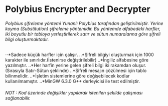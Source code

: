 # Polybius Encrypter and Decrypter

###### Polybius şifreleme yöntemi Yunanlı Polybius tarafından geliştirilmiştir. Yerine koyma (Substitution) şifreleme yöntemidir. Bu yöntemde alfabedeki harfler, iki boyutlu bir tabloya yerleştirilerek satır ve sütun numaralarına göre şifreli bilgi oluşturmaktadır.

⋅⋅*Sadece küçük harfler için çalışır.
..*Şifreli bilgiyi oluşturmak için 1000 karakter ile sınırlıdır.(İstenirse değiştirilebilir)
..*İngiliz alfabesine göre yazılmıştır.
..*Her harfin yerine gelen şifreli bilgi iki rakamdan oluşur.(Sırasıyla Satır-Sütun şeklinde) 
..*Şifreli mesajın çözülmesi için tablo bilinmelidir.
..*İşletim sistemlerine göre değişebilecek kodlar kullanılmamıştır.
..*MinGW 6.3.0 G++ derleyicisi ile test edilmiştir.

###### NOT : Kod üzerinde değişikler yapılarak istenilen şekilde çalışması sağlanabilir. 